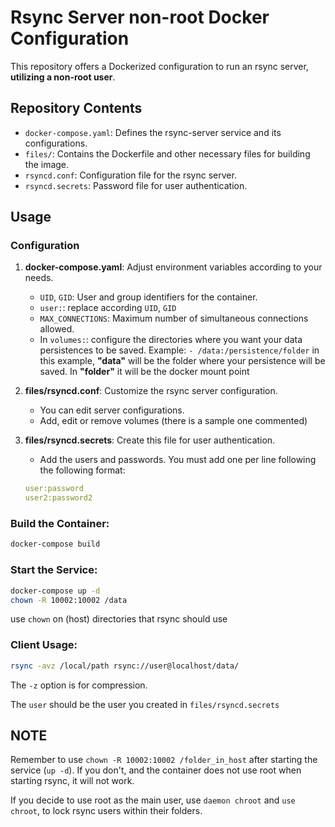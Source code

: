 


# Rsync Server non-root Docker Configuration

This repository offers a Dockerized configuration to run an rsync server, **utilizing a non-root user**. 


## Repository Contents

- `docker-compose.yaml`: Defines the rsync-server service and its configurations.
- `files/`: Contains the Dockerfile and other necessary files for building the image.
- `rsyncd.conf`: Configuration file for the rsync server.
- `rsyncd.secrets`: Password file for user authentication.


## Usage

### Configuration

1. **docker-compose.yaml**: Adjust environment variables according to your needs.
    - `UID`, `GID`: User and group identifiers for the container.
    - `user:`: replace according `UID`, `GID`
    - `MAX_CONNECTIONS`: Maximum number of simultaneous connections allowed.
    - In `volumes:`: configure the directories where you want your data persistences to be saved.
Example: `- /data:/persistence/folder` in this example, **"data"** will be the folder where your persistence will be saved. In **"folder"** it will be the docker mount point

2. **files/rsyncd.conf**: Customize the rsync server configuration.
    - You can edit server configurations.
    - Add, edit or remove volumes (there is a sample one commented)
3. **files/rsyncd.secrets**: Create this file for user authentication.
    - Add the users and passwords. You must add one per line following the following format:
   ```yaml
   user:password
   user2:password2
   ``` 

### Build the Container:

   ```bash
   docker-compose build
   ```

### Start the Service:

   ```bash
   docker-compose up -d
   chown -R 10002:10002 /data 
   ```
   use `chown` on (host) directories that rsync should use

### **Client Usage:**

   ```bash
   rsync -avz /local/path rsync://user@localhost/data/
   ```
    
The `-z` option is for compression.

The `user` should be the user you created in `files/rsyncd.secrets`


## NOTE
Remember to use `chown -R 10002:10002 /folder_in_host` after starting the service (`up -d`). If you don't, and the container does not use root when starting rsync, it will not work.

If you decide to use root as the main user, use `daemon chroot` and `use chroot`, to lock rsync users within their folders.